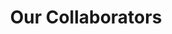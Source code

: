 ---
title: Our Collaborators
type: landing

sections:
  - block: markdown
    content:
      title: Our Collaborators
      subtitle: Organizations and funders that 2i2c has collaborated with to advance interactive computing in research and education
      text: |
        This is a collection of organizations that we've acknowledged in our contributions and impact posts from the [2i2c blog](https://2i2c.org/blog). Our goal is to share credit and highlight the collaborative way that we do our work.

  - block: portfolio
    content:
      title: Major Funders and Partners
      filters:
        folders:
          - collaborators
        exclude_featured: false
      count: 0
    design:
      columns: '3'
      view: masonry
      flip_alt_rows: false
---